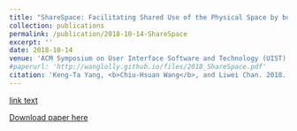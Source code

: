 ```yaml
---
title: "ShareSpace: Facilitating Shared Use of the Physical Space by both VR Head-Mounted Display and External Users"
collection: publications
permalink: /publication/2018-10-14-ShareSpace
excerpt: ''
date: 2018-10-14
venue: 'ACM Symposium on User Interface Software and Technology (UIST) 2018'
#paperurl: 'http://wanglolly.github.io/files/2018_ShareSpace.pdf'
citation: 'Keng-Ta Yang, <b>Chiu-Hsuan Wang</b>, and Liwei Chan. 2018. ShareSpace: Facilitating Shared Use of the Physical Space by both VR Head-Mounted Display and External Users. In Proceedings of the 31st Annual ACM Symposium on User Interface Software and Technology (UIST ’18). Association for Computing Machinery, New York, NY, USA, 499–509. '
---
```

[link text](https://www.youtube.com/watch?v=Q0EDffHSOqQ "ShareSpace video preview")

[Download paper here](http://wanglolly.github.io/files/2018_ShareSpace.pdf)